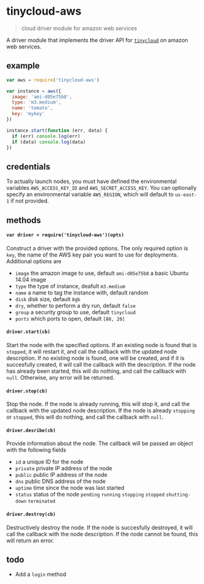 # tinycloud-aws

> cloud driver module for amazon web services

A driver module that implements the driver API for [`tinycloud`](https://github.com/freeman-lab/tinycloud) on amazon web services.

## example

```js
var aws = require('tinycloud-aws')

var instance = aws({
  image: 'ami-d05e75b8',
  type: 'm3.medium',
  name: 'tomato',
  key: 'mykey'
})

instance.start(function (err, data) {
  if (err) console.log(err)
  if (data) console.log(data)
})
```

## credentials

To actually launch nodes, you must have defined the environmental variables `AWS_ACCESS_KEY_ID` and `AWS_SECRET_ACCESS_KEY`. You can optionally specify an environmental variable `AWS_REGION`, which will default to `us-east-1` if not provided.

## methods

#### `var driver = require('tinycloud-aws')(opts)`

Construct a driver with the provided options. The only required option is `key`, the name of the AWS key pair you want to use for deployments. Additional options are

- `image` the amazon image to use, default `ami-d05e75b8` a basic Ubuntu 14.04 image
- `type` the type of instance, deafult `m3.medium`
- `name` a name to tag the instance with, default random
- `disk` disk size, default `8gb`
- `dry`, whether to perform a dry run, default `false`
- `group` a security group to use, default `tinycloud`
- `ports` which ports to open, default `[88, 20]`

#### `driver.start(cb)`

Start the node with the specified options. If an existing node is found that is `stopped`, it will restart it, and call the callback with the updated node description. If no existing node is found, one will be created, and if it is succesfully created, it will call the callback with the description. If the node has already been started, this will do nothing, and call the callback with `null`. Otherwise, any error will be returned.

#### `driver.stop(cb)`

Stop the node. If the node is already running, this will stop it, and call the callback with the updated node description. If the node is already `stopping` or `stopped`, this will do nothing, and call the callback with `null`.

#### `driver.desribe(cb)`

Provide information about the node. The callback will be passed an object with the following fields

- `id` a unique ID for the node
- `private` private IP address of the node
- `public` public IP address of the node
- `dns` public DNS address of the node
- `uptime` time since the node was last started
- `status` status of the node `pending` `running` `stopping` `stopped` `shutting-down` `terminated`

#### `driver.destroy(cb)`

Destructively destroy the node. If the node is succesfully destroyed, it will call the callback with the node description. If the node cannot be found, this will return an error.

## todo

- Add a `login` method
